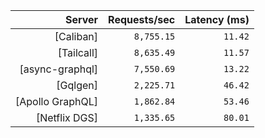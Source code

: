 <!-- PERFORMANCE_RESULTS_START -->

| Server | Requests/sec | Latency (ms) |
|--------:|--------------:|--------------:|
| [Caliban] | `8,755.15` | `11.42` |
| [Tailcall] | `8,635.49` | `11.57` |
| [async-graphql] | `7,550.69` | `13.22` |
| [Gqlgen] | `2,225.71` | `46.42` |
| [Apollo GraphQL] | `1,862.84` | `53.46` |
| [Netflix DGS] | `1,335.65` | `80.01` |

<!-- PERFORMANCE_RESULTS_END -->
